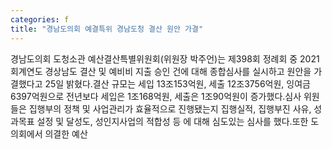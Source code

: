 ```yaml
---
categories: f
title: "경남도의회 예결특위 경남도청 결산 원안 가결"
---
```

경남도의회 도청소관 예산결산특별위원회(위원장 박주언)는 제398회 정례회 중 2021회계연도 경상남도 결산 및 예비비 지출 승인 건에 대해 종합심사를 실시하고 원안을 가결했다고 25일 밝혔다.결산 규모는 세입 13조153억원, 세출 12조3756억원, 잉여금 6397억원으로 전년보다 세입은 1조168억원, 세출은 1조90억원이 증가했다.심사 위원들은 집행부의 정책 및 사업관리가 효율적으로 진행됐는지 집행실적, 집행부진 사유, 성과목표 설정 및 달성도, 성인지사업의 적합성 등 에 대해 심도있는 심사를 했다.또한 도의회에서 의결한 예산